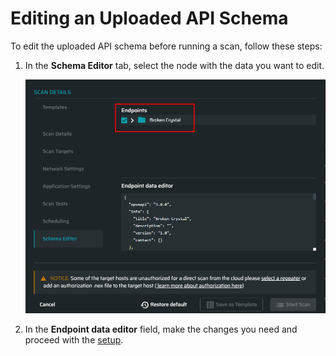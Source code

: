 # Editing an Uploaded API Schema
To edit the uploaded API schema before running a scan, follow these steps:
1. In the **Schema Editor** tab, select the node with the data you want to edit.

    ![select-endpoint](../media/select-endpoint.png ':size=45%')

2. In the **Endpoint data editor** field, make the changes you need and proceed with the [setup](guide/np-web-ui/scanning/creating-new-scan.md).